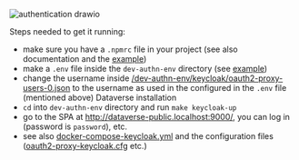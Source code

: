 ![authentication drawio](https://github.com/user-attachments/assets/830d1f31-67d0-47f6-950a-ce3b8d79e8d9)

Steps needed to get it running:
- make sure you have a `.npmrc` file in your project (see also documentation and the [example](/.npmrc.example))
- make a `.env` file inside the `dev-authn-env` directory (see [example](/dev-authn-env/.env.example))
- change the username inside [/dev-authn-env/keycloak/oauth2-proxy-users-0.json](/dev-authn-env/keycloak/oauth2-proxy-users-0.json) to the username as used in the configured in the `.env` file (mentioned above) Dataverse installation
- `cd` into `dev-authn-env` directory and run `make keycloak-up`
- go to the SPA at http://dataverse-public.localhost:9000/, you can log in (password is `password`), etc.
- see also [docker-compose-keycloak.yml](/dev-authn-env/docker-compose-keycloak.yml) and the configuration files ([oauth2-proxy-keycloak.cfg](/dev-authn-env/oauth2-proxy-keycloak.cfg) etc.)
